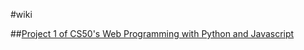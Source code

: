 #wiki

##[Project 1 of CS50's Web Programming with Python and Javascript](https://cs50.harvard.edu/web/2020/projects/1/wiki/)